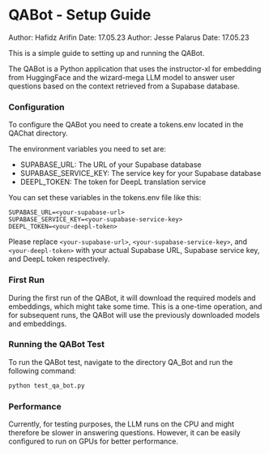 # QABot - Setup Guide

Author: Hafidz Arifin Date: 17.05.23
Author: Jesse Palarus Date: 17.05.23

This is a simple guide to setting up and running the QABot.

The QABot is a Python application that uses the instructor-xl for embedding from HuggingFace and the wizard-mega LLM
model to answer user questions based on the context retrieved from a Supabase database.

### Configuration

To configure the QABot you need to create a tokens.env located in the QAChat directory.

The environment variables you need to set are:

- SUPABASE_URL: The URL of your Supabase database
- SUPABASE_SERVICE_KEY: The service key for your Supabase database
- DEEPL_TOKEN: The token for DeepL translation service

You can set these variables in the tokens.env file like this:

````
SUPABASE_URL=<your-supabase-url>
SUPABASE_SERVICE_KEY=<your-supabase-service-key>
DEEPL_TOKEN=<your-deepl-token>
````

Please replace `<your-supabase-url>`, `<your-supabase-service-key>`, and `<your-deepl-token>` with your actual Supabase
URL,
Supabase service key, and DeepL token respectively.

### First Run

During the first run of the QABot, it will download the required models and embeddings, which might take some time. This
is a one-time operation, and for subsequent runs, the QABot will use the previously downloaded models and embeddings.

### Running the QABot Test

To run the QABot test, navigate to the directory QA_Bot and run the following command:

```` bash
python test_qa_bot.py
````

### Performance

Currently, for testing purposes, the LLM runs on the CPU and might therefore be slower in answering questions. However,
it can be easily configured to run on GPUs for better performance.